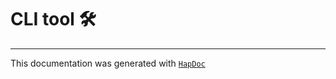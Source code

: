 # CLI tool 🛠


---

This documentation was generated with [`HapDoc`](https://github.com/HapticX/hapdoc)
